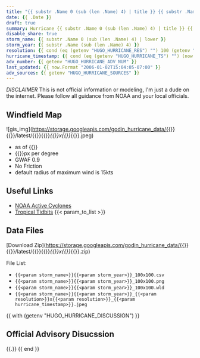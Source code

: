 ```yaml
---
title: "{{ substr .Name 0 (sub (len .Name) 4) | title }} {{ substr .Name (sub (len .Name) 4) }}"
date: {{ .Date }}
draft: true
summary: Hurricane {{ substr .Name 0 (sub (len .Name) 4) | title }} {{ substr .Name (sub (len .Name) 4) }}
disable_share: true
storm_name: {{ substr .Name 0 (sub (len .Name) 4) | lower }}
storm_year: {{ substr .Name (sub (len .Name) 4) }}
resolution: {{ cond (eq (getenv "HUGO_HURRICANE_RES") "") 100 (getenv "HUGO_HURRICANE_RES") }}
hurricane_timestamp: {{ cond (eq (getenv "HUGO_HURRICANE_TS") "") (now.Format "20060102T1504-07") (getenv "HUGO_HURRICANE_TS") }}
adv_number: {{ getenv "HUGO_HURRICANE_ADV_NUM" }}
last_updated: {{ now.Format "2006-01-02T15:04:05-07:00" }}
adv_sources: {{ getenv "HUGO_HURRICANE_SOURCES" }}
---
```

*DISCLAIMER* This is not official information or modeling, I'm just a dude on the internet.  Please follow all guidance from NOAA and your local officials.

## Windfield Map
![gis_img](https://storage.googleapis.com/godin_hurricane_data/{{<param storm_name>}}{{<param storm_year>}}/latest/{{<param storm_name>}}{{<param storm_year>}}_{{<param resolution>}}x{{<param resolution>}}_{{<param hurricane_timestamp>}}.jpeg)

- as of {{<param last_updated>}}
- {{<param resolution>}}px per degree
- GWAF 0.9
- No Friction
- default radius of maximum wind is 15kts

## Useful Links
- [NOAA Active Cyclones](https://www.nhc.noaa.gov/)
- [Tropical Tidbits](https://www.tropicaltidbits.com/storminfo/)
{{< param_to_list >}}

## Data Files
[Download Zip](https://storage.googleapis.com/godin_hurricane_data/{{<param storm_name>}}{{<param storm_year>}}/latest/{{<param storm_name>}}{{<param storm_year>}}_{{<param resolution>}}x{{<param resolution>}}_{{<param hurricane_timestamp>}}.zip)

File List:
- `{{<param storm_name>}}{{<param storm_year>}}_100x100.csv`
- `{{<param storm_name>}}{{<param storm_year>}}_100x100.png`
- `{{<param storm_name>}}{{<param storm_year>}}_100x100.wld`
- `{{<param storm_name>}}{{<param storm_year>}}_{{<param resolution>}}x{{<param resolution>}}_{{<param hurricane_timestamp>}}.jpeg`

{{ with (getenv "HUGO_HURRICANE_DISCUSSION") }}
## Official Advisory Disucssion
{{.}}
{{ end }}